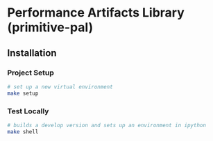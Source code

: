 # Performance Artifacts Library (primitive-pal)

## Installation

### Project Setup

```bash
# set up a new virtual environment
make setup
```

### Test Locally

```bash
# builds a develop version and sets up an environment in ipython
make shell
```
